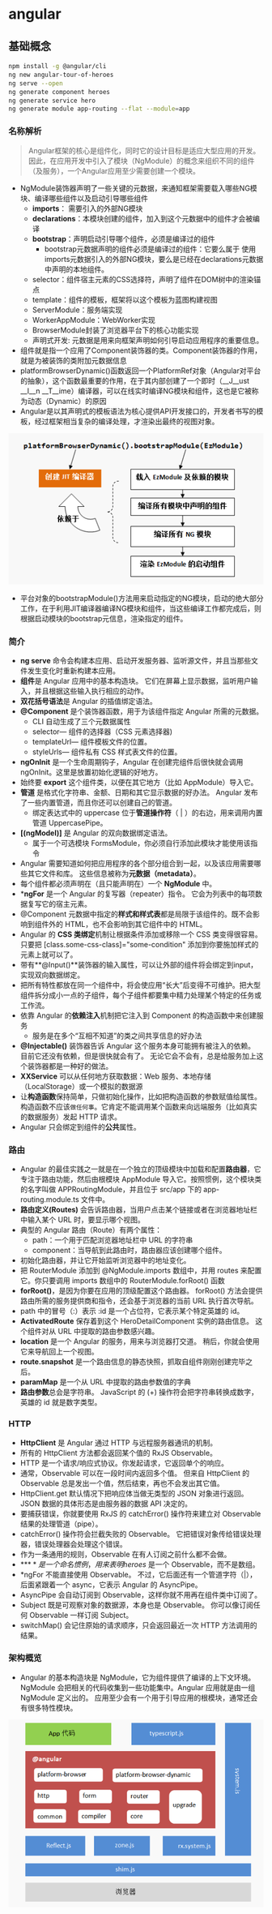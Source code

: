 # angular

## 基础概念

```bash
npm install -g @angular/cli
ng new angular-tour-of-heroes
ng serve --open
ng generate component heroes
ng generate service hero
ng generate module app-routing --flat --module=app
```

### 名称解析

> Angular框架的核心是组件化，同时它的设计目标是适应大型应用的开发。因此，在应用开发中引入了模块（NgModule）的概念来组织不同的组件（及服务），一个Angular应用至少需要创建一个模块。
- NgModule装饰器声明了一些关键的元数据，来通知框架需要载入哪些NG模块、编译哪些组件以及启动引导哪些组件
  - **imports**： 需要引入的外部NG模块
  - **declarations**：本模块创建的组件，加入到这个元数据中的组件才会被编译
  - **bootstrap**：声明启动引导哪个组件，必须是编译过的组件
    - bootstrap元数据声明的组件必须是编译过的组件：它要么属于 使用imports元数据引入的外部NG模块，要么是已经在declarations元数据 中声明的本地组件。
  - selector：组件宿主元素的CSS选择符，声明了组件在DOM树中的渲染锚点
  - template：组件的模板，框架将以这个模板为蓝图构建视图
  - ServerModule：服务端实现
  - WorkerAppModule：WebWorker实现
  - BrowserModule封装了浏览器平台下的核心功能实现
  - 声明式开发: 元数据是用来向框架声明如何引导启动应用程序的重要信息。
- 组件就是指一个应用了Component装饰器的类。Component装饰器的作用， 就是为被装饰的类附加元数据信息
- platformBrowserDynamic()函数返回一个PlatformRef对象（Angular对平台的抽象），这个函数最重要的作用，在于其内部创建了一个即时（__J__ust __I__n __T__ime）编译器，可以在线实时编译NG模块和组件，这也是它被称为动态（Dynamic）的原因
- Angular是以其声明式的模板语法为核心提供API开发接口的，开发者书写的模板，经过框架相当复杂的编译处理，才渲染出最终的视图对象。

![dynamic-bootstrap](../assets/angular/dynamic-bootstrap.png)

- 平台对象的bootstrapModule()方法用来启动指定的NG模块，启动的绝大部分工作，在于利用JIT编译器编译NG模块和组件，当这些编译工作都完成后，则根据启动模块的bootstrap元信息，渲染指定的组件。

### 简介

- **ng serve** 命令会构建本应用、启动开发服务器、监听源文件，并且当那些文件发生变化时重新构建本应用。
- **组件**是 Angular 应用中的基本构造块。 它们在屏幕上显示数据，监听用户输入，并且根据这些输入执行相应的动作。
- **双花括号语法**是 Angular 的插值绑定语法。
- **@Component** 是个装饰器函数，用于为该组件指定 Angular 所需的元数据。
  - CLI 自动生成了三个元数据属性
  - selector— 组件的选择器（CSS 元素选择器)
  - templateUrl— 组件模板文件的位置。
  - styleUrls— 组件私有 CSS 样式表文件的位置。
- **ngOnInit** 是一个生命周期钩子，Angular 在创建完组件后很快就会调用 ngOnInit。这里是放置初始化逻辑的好地方。
- 始终要 **export** 这个组件类，以便在其它地方（比如 AppModule）导入它。
- **管道** 是格式化字符串、金额、日期和其它显示数据的好办法。 Angular 发布了一些内置管道，而且你还可以创建自己的管道。
  - 绑定表达式中的 uppercase 位于**管道操作符**（ | ）的右边，用来调用内置管道 UppercasePipe。
- **[(ngModel)]** 是 Angular 的双向数据绑定语法。
  - 属于一个可选模块 FormsModule，你必须自行添加此模块才能使用该指令
- Angular 需要知道如何把应用程序的各个部分组合到一起，以及该应用需要哪些其它文件和库。 这些信息被称为**元数据（metadata）**。
- 每个组件都必须声明在（且只能声明在）一个 **NgModule** 中。
- ***ngFor** 是一个 Angular 的复写器（repeater）指令。 它会为列表中的每项数据复写它的宿主元素。
- @Component 元数据中指定的**样式和样式表**都是局限于该组件的。既不会影响到组件外的 HTML，也不会影响到其它组件中的 HTML。
- Angular 的 **CSS 类绑定**机制让根据条件添加或移除一个 CSS 类变得很容易。 只要把 [class.some-css-class]="some-condition" 添加到你要施加样式的元素上就可以了。
- 带有**@Input()**装饰器的输入属性，可以让外部的组件将会绑定到input，实现双向数据绑定。
- 把所有特性都放在同一个组件中，将会使应用“长大”后变得不可维护。把大型组件拆分成小一点的子组件，每个子组件都要集中精力处理某个特定的任务或工作流。
- 依靠 Angular 的**依赖注入**机制把它注入到 Component 的构造函数中来创建服务
  - 服务是在多个“互相不知道”的类之间共享信息的好办法
- **@Injectable()** 装饰器告诉 Angular 这个服务本身可能拥有被注入的依赖。 目前它还没有依赖，但是很快就会有了。 无论它会不会有，总是给服务加上这个装饰器都是一种好的做法。
- **XXService** 可以从任何地方获取数据：Web 服务、本地存储（LocalStorage）或一个模拟的数据源
- 让**构造函数**保持简单，只做初始化操作，比如把构造函数的参数赋值给属性。 构造函数不应该`做任何事`。它肯定不能调用某个函数来向远端服务（比如真实的数据服务）发起 HTTP 请求。
- Angular 只会绑定到组件的**公共**属性。

### 路由

- Angular 的最佳实践之一就是在一个独立的顶级模块中加载和配置**路由器**，它专注于路由功能，然后由根模块 AppModule 导入它。按照惯例，这个模块类的名字叫做 APPRoutingModule，并且位于 src/app 下的 app-routing.module.ts 文件中。
- **路由定义(Routes)** 会告诉路由器，当用户点击某个链接或者在浏览器地址栏中输入某个 URL 时，要显示哪个视图。
- 典型的 Angular 路由（Route）有两个属性：
  - path：一个用于匹配浏览器地址栏中 URL 的字符串
  - component：当导航到此路由时，路由器应该创建哪个组件。
- 初始化路由器，并让它开始监听浏览器中的地址变化。
- 把 RouterModule 添加到 @NgModule.imports 数组中，并用 routes 来配置它。你只要调用 imports 数组中的 RouterModule.forRoot() 函数
- **forRoot()**，是因为你要在应用的顶级配置这个路由器。 forRoot() 方法会提供路由所需的服务提供商和指令，还会基于浏览器的当前 URL 执行首次导航。
- path 中的冒号（:）表示 :id 是一个占位符，它表示某个特定英雄的 id。
- **ActivatedRoute** 保存着到这个 HeroDetailComponent 实例的路由信息。 这个组件对从 URL 中提取的路由参数感兴趣。
- **location** 是一个 Angular 的服务，用来与浏览器打交道。 稍后，你就会使用它来导航回上一个视图。
- **route.snapshot** 是一个路由信息的静态快照，抓取自组件刚刚创建完毕之后。
- **paramMap** 是一个从 URL 中提取的路由参数值的字典
- **路由参数**总会是字符串。 JavaScript 的 (+) 操作符会把字符串转换成数字，英雄的 id 就是数字类型。

### HTTP

- **HttpClient** 是 Angular 通过 HTTP 与远程服务器通讯的机制。
- 所有的 HttpClient 方法都会返回某个值的 RxJS Observable。
- HTTP 是一个请求/响应式协议。你发起请求，它返回单个的响应。
- 通常，Observable 可以在一段时间内返回多个值。 但来自 HttpClient 的 Observable 总是发出一个值，然后结束，再也不会发出其它值。
- HttpClient.get 默认情况下把响应体当做无类型的 JSON 对象进行返回。JSON 数据的具体形态是由服务器的数据 API 决定的。
- 要捕获错误，你就要使用 RxJS 的 catchError() 操作符来建立对 Observable 结果的处理管道（pipe）。
- catchError() 操作符会拦截失败的 Observable。 它把错误对象传给错误处理器，错误处理器会处理这个错误。
- 作为一条通用的规则，Observable 在有人订阅之前什么都不会做。
- **$** 是一个命名惯例，用来表明 heroes$ 是一个 Observable，而不是数组。
- *ngFor 不能直接使用 Observable。 不过，它后面还有一个管道字符（|），后面紧跟着一个 async，它表示 Angular 的 AsyncPipe。
- AsyncPipe 会自动订阅到 Observable，这样你就不用再在组件类中订阅了。
- Subject 既是可观察对象的数据源，本身也是 Observable。 你可以像订阅任何 Observable 一样订阅 Subject。
- switchMap() 会记住原始的请求顺序，只会返回最近一次 HTTP 方法调用的结果。

### 架构概览

- Angular 的基本构造块是 NgModule，它为组件提供了编译的上下文环境。NgModule 会把相关的代码收集到一些功能集中。Angular 应用就是由一组 NgModule 定义出的。 应用至少会有一个用于引导应用的根模块，通常还会有很多特性模块。

![a5-loader](../assets/angular/a5-loader.png)